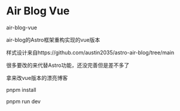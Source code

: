 # Air Blog Vue

air-blog-vue

air-blog的Astro框架重构实现的vue版本

样式设计来自https://github.com/austin2035/astro-air-blog/tree/main

很多要改的来代替Astro功能，还没完善但是差不多了

拿来改vue版本的漂亮博客





pnpm install 



pnpm run dev
